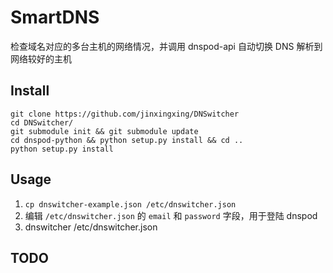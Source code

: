 # SmartDNS
检查域名对应的多台主机的网络情况，并调用 dnspod-api 自动切换 DNS 解析到网络较好的主机

## Install
```shell
git clone https://github.com/jinxingxing/DNSwitcher
cd DNSwitcher/
git submodule init && git submodule update
cd dnspod-python && python setup.py install && cd ..
python setup.py install
```

## Usage
1. `cp dnswitcher-example.json /etc/dnswitcher.json`
2. 编辑 `/etc/dnswitcher.json` 的 `email` 和 `password` 字段，用于登陆 dnspod
3. dnswitcher /etc/dnswitcher.json

## TODO
